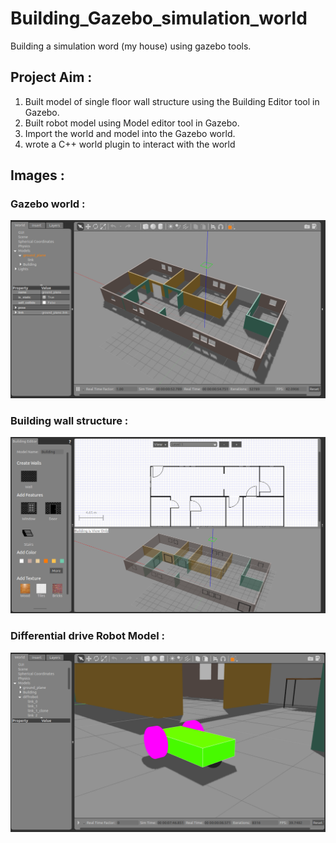 # Building_Gazebo_simulation_world
Building a simulation word (my house) using gazebo tools.

## Project Aim :
1. Built model of single floor wall structure using the Building Editor tool in Gazebo.
2. Built robot model using Model editor tool in Gazebo.
3. Import the world and model into the Gazebo world.
4. wrote a C++ world plugin to interact with the world

## Images :
### Gazebo world :
![](images/gazebo%20world.png)

### Building wall structure :
![](images/Building%20editor.png)


### Differential drive Robot Model :
![](images/robot%20model.png)
